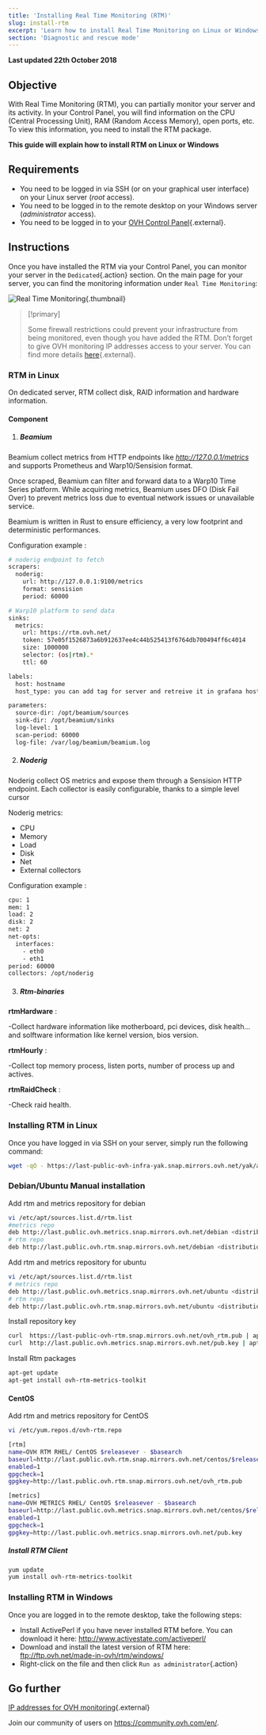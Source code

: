 ```yaml
---
title: 'Installing Real Time Monitoring (RTM)'
slug: install-rtm
excerpt: 'Learn how to install Real Time Monitoring on Linux or Windows'
section: 'Diagnostic and rescue mode'
---
```


**Last updated 22th October 2018**

## Objective

With Real Time Monitoring (RTM), you can partially monitor your server and its activity. In your Control Panel, you will find information on the CPU (Central Processing Unit), RAM (Random Access Memory), open ports, etc. To view this information, you need to install the RTM package.

**This guide will explain how to install RTM on Linux or Windows**

## Requirements

- You need to be logged in via SSH (or on your graphical user interface) on your Linux server (*root* access).
- You need to be logged in to the remote desktop on your Windows server (*administrator* access).
- You need to be logged in to your [OVH Control Panel](https://www.ovh.com/auth/?action=gotomanager){.external}.

## Instructions

Once you have installed the RTM via your Control Panel, you can monitor your server in the `Dedicated`{.action} section. On the main page for your server, you can find the monitoring information under `Real Time Monitoring`:

![Real Time Monitoring](images/rtm.png){.thumbnail}

> [!primary]
>
> Some firewall restrictions could prevent your infrastructure from being monitored, even though you have added the RTM. Don’t forget to give OVH monitoring IP addresses access to your server. You can find more details [here](https://docs.ovh.com/ie/en/dedicated/monitoring-ip-ovh/){.external}.
> 

### RTM in Linux
On dedicated server, RTM collect disk, RAID information and hardware information.


#### Component

1. ##### Beamium

Beamium collect metrics from HTTP endpoints like _http://127.0.0.1/metrics_ and supports Prometheus and Warp10/Sensision format. 

Once scraped, Beamium can filter and forward data to a Warp10 Time Series platform. While acquiring metrics, Beamium uses DFO (Disk Fail Over) to prevent metrics loss due to eventual network issues or unavailable service.

Beamium is written in Rust to ensure efficiency, a very low footprint and deterministic performances.

Configuration example :

```sh
# noderig endpoint to fetch
scrapers:
  noderig:
    url: http://127.0.0.1:9100/metrics
    format: sensision
    period: 60000

# Warp10 platform to send data
sinks:
  metrics:
    url: https://rtm.ovh.net/
    token: 57e05f1526873a6b912637ee4c44b525413f6764db700494ff6c4014
    size: 1000000
    selector: (os|rtm).*
    ttl: 60

labels:
  host: hostname
  host_type: you can add tag for server and retreive it in grafana host list

parameters:
  source-dir: /opt/beamium/sources
  sink-dir: /opt/beamium/sinks
  log-level: 1
  scan-period: 60000
  log-file: /var/log/beamium/beamium.log
```


2. ##### Noderig

Noderig collect OS metrics and expose them through a Sensision HTTP endpoint. Each collector is easily configurable, thanks to a simple level cursor

Noderig metrics:

* CPU
* Memory
* Load
* Disk
* Net
* External collectors

Configuration example :

```sh
cpu: 1
mem: 1
load: 2
disk: 2
net: 2
net-opts:
  interfaces:
    - eth0
    - eth1
period: 60000
collectors: /opt/noderig
```

3. ##### Rtm-binaries

**rtmHardware** :

-Collect hardware information like motherboard, pci devices, disk health... and solftware information like kernel version, bios version.

**rtmHourly** :

-Collect top memory process, listen ports, number of process up and actives.

**rtmRaidCheck** :

-Check raid health.

### Installing RTM in Linux

Once you have logged in via SSH on your server, simply run the following command:

```sh
wget -qO - https://last-public-ovh-infra-yak.snap.mirrors.ovh.net/yak/archives/apply.sh | OVH_PUPPET_MANIFEST=distribyak/catalog/master/puppet/manifests/common/rtmv2.pp bash
```

### Debian/Ubuntu Manual installation

Add rtm and metrics repository for debian

```sh
vi /etc/apt/sources.list.d/rtm.list
#metrics repo
deb http://last.public.ovh.metrics.snap.mirrors.ovh.net/debian <distribution codename> main
# rtm repo
deb http://last.public.ovh.rtm.snap.mirrors.ovh.net/debian <distribution codename> main
```

Add rtm and metrics repository for ubuntu

```sh
vi /etc/apt/sources.list.d/rtm.list
# metrics repo
deb http://last.public.ovh.metrics.snap.mirrors.ovh.net/ubuntu <distribution codename> main
# rtm repo
deb http://last.public.ovh.rtm.snap.mirrors.ovh.net/ubuntu <distribution codename> main

```
Install repository key

```sh
curl  https://last-public-ovh-rtm.snap.mirrors.ovh.net/ovh_rtm.pub | apt-key add -
curl  http://last.public.ovh.metrics.snap.mirrors.ovh.net/pub.key | apt-key add -
```

Install Rtm packages

```sh
apt-get update
apt-get install ovh-rtm-metrics-toolkit
```

#### CentOS

Add rtm and metrics repository for CentOS

```sh
vi /etc/yum.repos.d/ovh-rtm.repo

[rtm]
name=OVH RTM RHEL/ CentOS $releasever - $basearch
baseurl=http://last.public.ovh.rtm.snap.mirrors.ovh.net/centos/$releasever/$basearch/Packages/
enabled=1
gpgcheck=1
gpgkey=http://last.public.ovh.rtm.snap.mirrors.ovh.net/ovh_rtm.pub

[metrics]
name=OVH METRICS RHEL/ CentOS $releasever - $basearch
baseurl=http://last.public.ovh.metrics.snap.mirrors.ovh.net/centos/$releasever/$basearch/Packages/
enabled=1
gpgcheck=1
gpgkey=http://last.public.ovh.metrics.snap.mirrors.ovh.net/pub.key
```

##### Install RTM Client


```sh
yum update
yum install ovh-rtm-metrics-toolkit
```

### Installing RTM in Windows

Once you are logged in to the remote desktop, take the following steps:

- Install ActivePerl if you have never installed RTM before. You can download it here: <http://www.activestate.com/activeperl/>
- Download and install the latest version of RTM here: <ftp://ftp.ovh.net/made-in-ovh/rtm/windows/>
- Right-click on the file and then click `Run as administrator`{.action}

## Go further

[IP addresses for OVH monitoring](https://docs.ovh.com/ie/en/dedicated/monitoring-ip-ovh/){.external}

Join our community of users on <https://community.ovh.com/en/>.
